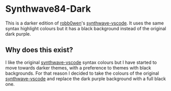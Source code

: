 # Synthwave84-Dark
This is a darker edition of [robb0wen](https://github.com/robb0wen)'s [synthwave-vscode](https://github.com/robb0wen/synthwave-vscode). It uses the same syntax highlight colours but it has a black background instead of the original dark purple.

## Why does this exist?
I like the original [synthwave-vscode](https://github.com/robb0wen/synthwave-vscode) syntax colours but I have started to move towards darker themes, with a preference to themes with black backgrounds. For that reason I decided to take the colours of the original [synthwave-vscode](https://github.com/robb0wen/synthwave-vscode) and replace the dark purple background with a full black one.
